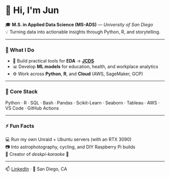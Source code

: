 # 👋 Hi, I'm Jun

🎓 **M.S. in Applied Data Science (MS-ADS)** — *University of San Diego*  
💡 Turning data into actionable insights through Python, R, and storytelling.

---

### 🧠 What I Do
- 🧩 Build practical tools for **EDA** → [**JCDS**](https://github.com/junclemente/jcds)  
- 📊 Develop **ML models** for education, health, and workplace analytics  
- ⚙️ Work across **Python**, **R**, and **Cloud** (AWS, SageMaker, GCP)

---

### 🧰 Core Stack
Python · R · SQL · Bash · Pandas · Scikit-Learn · Seaborn · Tableau · AWS · VS Code · GitHub Actions

---

### ⚡ Fun Facts
💻 Run my own Unraid + Ubuntu servers (with an RTX 3090)  
📷 Into astrophotography, cycling, and DIY Raspberry Pi builds  
🎵 Creator of *deskpi-karaoke* 🎤

---

📫 [LinkedIn](https://www.linkedin.com/in/junclemente/) · 📍 San Diego, CA
